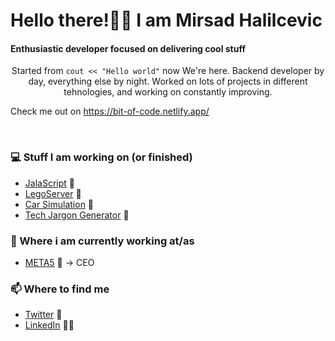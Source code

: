 # Hello there!👋🤓 I am Mirsad Halilcevic

<h4>Enthusiastic developer focused on delivering cool stuff</h4>

<p align="center">
Started from <code>cout << "Hello world"</code> now We're here.
Backend developer by day, everything else by night.
Worked on lots of projects in different tehnologies, and working on constantly improving.  

Check me out on https://bit-of-code.netlify.app/
</p>

<br>




### 💻 Stuff I am working on (or finished)

- [JalaScript](https://github.com/sixaphone/jalascript)  🚀
- [LegoServer](https://github.com/sixaphone/lego_server)  🧱
- [Car Simulation](https://github.com/sixaphone/drive-with-your-daddy-simulator) 🚗 
- [Tech Jargon Generator](https://github.com/sixaphone/tech-jargon) 👾 

### 💼 Where i am currently working at/as
- [META5](https://meta5.io) 💼 -> CEO

### 📫 Where to find me
- [Twitter](https://twitter.com/sixaphone) 🐤
- [LinkedIn](linkedin.com/in/mirsad-halilcevic/) 👨💼
